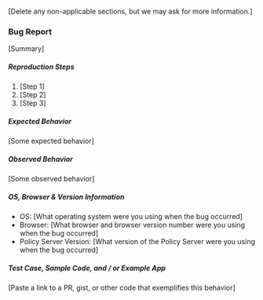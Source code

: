 [Delete any non-applicable sections, but we may ask for more information.]

### Bug Report
[Summary]

##### Reproduction Steps
1. [Step 1]
2. [Step 2]
3. [Step 3]

##### Expected Behavior
[Some expected behavior]

##### Observed Behavior
[Some observed behavior]

##### OS, Browser & Version Information
* OS: [What operating system were you using when the bug occurred]
* Browser: [What browser and browser version number were you using when the bug occurred]
* Policy Server Version: [What version of the Policy Server were you using when the bug occurred]

##### Test Case, Sample Code, and / or Example App
[Paste a link to a PR, gist, or other code that exemplifies this behavior]